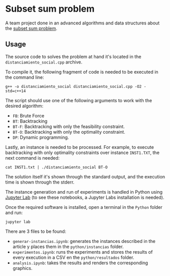 # Subset sum problem
A team project done in an advanced algorithms and data structures about the [subset sum problem](https://en.wikipedia.org/wiki/Subset_sum_problem).


## Usage
The source code to solves the problem at hand it's located in the `distanciamiento_social.cpp` archive.

To compile it, the following fragment of code is needed to be executed in the command line:
```
g++ -o distanciamiento_social distanciamiento_social.cpp -O2 -std=c++14
```

The script should use one of the following arguments to work with the desired algorithm:
- `FB`: Brute Force
- `BT`: Backtracking
- `BT-F`: Backtracking with only the feasibility constraint.
- `BT-O`: Backtracking with only the optimality constraint.
- `DP`: Dynamic programming.

Lastly, an instance is needed to be processed. For example, to execute backtracking with only optimality constraints over instance `INST1.TXT`, the next command is needed:
```
cat INST1.txt | ./distanciamiento_social BT-O
```

The solution itself it's shown through the standard output, and the execution time is shown through the stderr.

The instance generation and run of experiments is handled in Python using [Jupyter Lab](https://jupyter.org/) (to see these notebooks, a Jupyter Labs installation is needed).

Once the required software is installed, open a terminal in the `Python` folder and run:
```
jupyter lab
```

There are 3 files to be found:
- `generar-instancias.ipynb`: generates the instances described in the article y places them in the `python/instancias` folder.
- `experimentos.ipynb`: runs the experiments and stores the results of every execution in a CSV en the `python/resultados` folder.
- `analysis.ipynb`: takes the results and renders the corresponding graphics.
